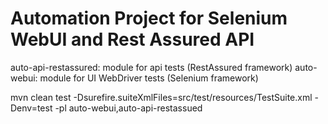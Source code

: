 # Automation Project for Selenium WebUI and Rest Assured API

auto-api-restassured: module for api tests (RestAssured framework)
auto-webui: module for UI WebDriver tests (Selenium framework)

mvn clean test -Dsurefire.suiteXmlFiles=src/test/resources/TestSuite.xml -Denv=test -pl auto-webui,auto-api-restassued

